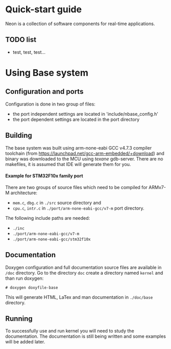 # Quick-start guide

Neon is a collection of software components for real-time applications.


## TODO list

- test, test, test...


# Using Base system

## Configuration and ports

Configuration is done in two group of files: 
- the port independent settings are located in 'include/nbase_config.h'
- the port dependent settings are located in the port directory


## Building

The base system was built using arm-none-eabi GCC v4.7.3 compiler toolchain 
(from https://launchpad.net/gcc-arm-embedded/+download) and binary was 
downloaded to the MCU using _texane_ gdb-server. There are no makefiles, it is 
assumed that IDE will generate them for you.

#### Example for STM32F10x family port

There are two groups of source files which need to be compiled for ARMv7-M 
architecture: 
- `mem.c`, `dbg.c` in `./src` source directory and 
- `cpu.c`, `intr.c` in `./port/arm-none-eabi-gcc/v7-m` port directory.

The following include paths are needed:
- `./inc`
- `./port/arm-none-eabi-gcc/v7-m`
- `./port/arm-none-eabi-gcc/stm32f10x`

## Documentation

Doxygen configuration and full documentation source files are available in `/doc` 
directory. Go to the directory `doc` create a directory named `kernel` and than 
run doxygen:

    # doxygen doxyfile-base

This will generate HTML, LaTex and man documentation in `./doc/base` directory.


## Running

To successfully use and run kernel you will need to study the documentation. The 
documentation is still being written and some examples will be added later.

